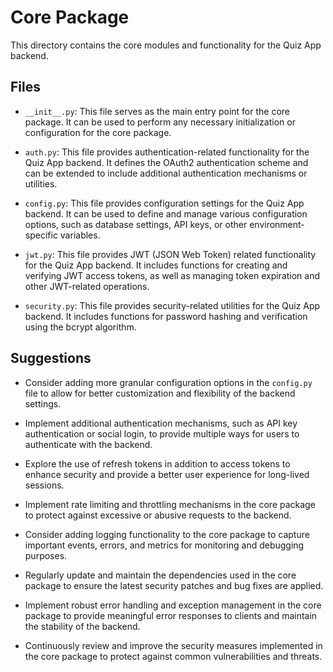 # Core Package

This directory contains the core modules and functionality for the Quiz App backend.

## Files

- `__init__.py`: This file serves as the main entry point for the core package. It can be used to perform any necessary initialization or configuration for the core package.

- `auth.py`: This file provides authentication-related functionality for the Quiz App backend. It defines the OAuth2 authentication scheme and can be extended to include additional authentication mechanisms or utilities.

- `config.py`: This file provides configuration settings for the Quiz App backend. It can be used to define and manage various configuration options, such as database settings, API keys, or other environment-specific variables.

- `jwt.py`: This file provides JWT (JSON Web Token) related functionality for the Quiz App backend. It includes functions for creating and verifying JWT access tokens, as well as managing token expiration and other JWT-related operations.

- `security.py`: This file provides security-related utilities for the Quiz App backend. It includes functions for password hashing and verification using the bcrypt algorithm.

## Suggestions

- Consider adding more granular configuration options in the `config.py` file to allow for better customization and flexibility of the backend settings.

- Implement additional authentication mechanisms, such as API key authentication or social login, to provide multiple ways for users to authenticate with the backend.

- Explore the use of refresh tokens in addition to access tokens to enhance security and provide a better user experience for long-lived sessions.

- Implement rate limiting and throttling mechanisms in the core package to protect against excessive or abusive requests to the backend.

- Consider adding logging functionality to the core package to capture important events, errors, and metrics for monitoring and debugging purposes.

- Regularly update and maintain the dependencies used in the core package to ensure the latest security patches and bug fixes are applied.

- Implement robust error handling and exception management in the core package to provide meaningful error responses to clients and maintain the stability of the backend.

- Continuously review and improve the security measures implemented in the core package to protect against common vulnerabilities and threats.